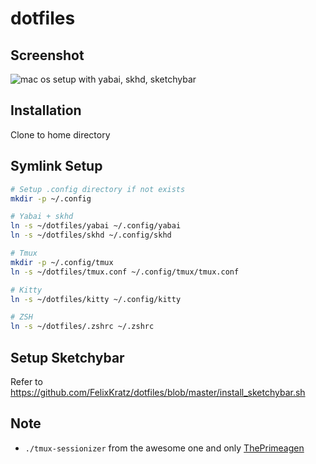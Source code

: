 # dotfiles

## Screenshot

![mac os setup with yabai, skhd, sketchybar](./setup.png)

## Installation

Clone to home directory

## Symlink Setup

```bash
# Setup .config directory if not exists
mkdir -p ~/.config

# Yabai + skhd
ln -s ~/dotfiles/yabai ~/.config/yabai
ln -s ~/dotfiles/skhd ~/.config/skhd

# Tmux
mkdir -p ~/.config/tmux
ln -s ~/dotfiles/tmux.conf ~/.config/tmux/tmux.conf

# Kitty
ln -s ~/dotfiles/kitty ~/.config/kitty

# ZSH
ln -s ~/dotfiles/.zshrc ~/.zshrc
```

## Setup Sketchybar

Refer to <https://github.com/FelixKratz/dotfiles/blob/master/install_sketchybar.sh>

## Note

- `./tmux-sessionizer` from the awesome one and only [ThePrimeagen](https://github.com/ThePrimeagen/.dotfiles/blob/master/bin/.local/scripts/tmux-sessionizer)
